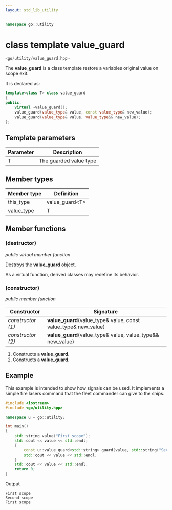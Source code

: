 ```yaml
---
layout: std_lib_utility
---
```


```c++
namespace go::utility
```

# class template value_guard

```c++
<go/utility/value_guard.hpp>
```

The **value_guard** is a class template restore a variables original value on scope exit.

It is declared as:

```c++
template<class T> class value_guard
{
public:
    virtual ~value_guard();
    value_guard(value_type& value, const value_type& new_value);
    value_guard(value_type& value, value_type&& new_value);
};
```

## Template parameters

Parameter | Description
-|-
T | The guarded value type

## Member types

Member type | Definition
-|-
this_type | value_guard\<T>
value_type | T

## Member functions

### (destructor)

*public virtual member function*

Destroys the **value_guard** object.

As a virtual function, derived classes may redefine its behavior.

### (constructor)

*public member function*

Constructor | Signature
-|-
*constructor (1)* | **value_guard**(value_type& value, const value_type& new_value)
*constructor (2)* | **value_guard**(value_type& value, value_type&& new_value)

1. Constructs a **value_guard**.
2. Constructs a **value_guard**.

## Example

This example is intended to show how signals can be used. It implements a 
simple fire lasers command that the fleet commander can give to the ships.

```c++
#include <iostream>
#include <go/utility.hpp>

namespace u = go::utility;

int main()
{
    std::string value("First scope");
    std::cout << value << std::endl;
    {
        const u::value_guard<std::string> guard(value, std::string("Second scope"));
        std::cout << value << std::endl;
    }
    std::cout << value << std::endl;
    return 0;
}
```

Output

```
First scope
Second scope
First scope
```
